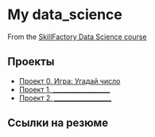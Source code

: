 # My data_science

From the [SkillFactory Data Science course](https://skillfactory.ru/data-scientist)

## Проекты

* [Проект 0. Игра: Угадай число](https://github.com/Goooooooooooooooooooogle/sf_data_science/tree/main/project_0)
* [Проект 1. __________________](________________)
* [Проект 2. __________________](________________)

## Ссылки на резюме